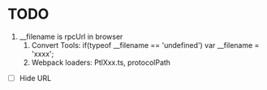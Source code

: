 # TODO
1. __filename is rpcUrl in browser
    1. Convert Tools: if(typeof __filename == 'undefined') var __filename = 'xxxx';
    2. Webpack loaders: PtlXxx.ts, protocolPath


- [ ] Hide URL